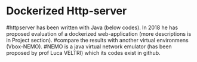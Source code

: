 # Dockerized Http-server
#httpserver has been written with Java (below codes).
In 2018 he has proposed evaluation of a dockerized web-application (more descriptions is in Project section).
#compare the results with another virtual environmens (Vbox-NEMO).
#NEMO is a java virtual network emulator (has been proposed by prof Luca VELTRI) which its codes exist in github.

